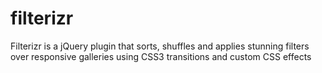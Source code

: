 # filterizr
Filterizr is a jQuery plugin that sorts, shuffles and applies stunning filters over responsive galleries using CSS3 transitions and custom CSS effects
